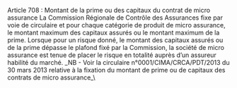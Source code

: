 Article 708 : Montant de la prime ou des capitaux du contrat de micro assurance
La Commission Régionale de Contrôle des Assurances fixe par voie de circulaire et pour chaque catégorie de produit de micro assurance, le montant maximum des capitaux assurés ou le montant maximum de la prime.
Lorsque pour un risque donné, le montant des capitaux assurés ou de la prime dépasse le plafond fixé par la Commission, la société de micro assurance est tenue de placer le risque en totalité auprès d’un assureur habilité du marché.
\_NB - Voir la circulaire n°0001/CIMA/CRCA/PDT/2013 du 30 mars 2013 relative à la fixation du montant de prime ou de capitaux des contrats de micro assurance_\